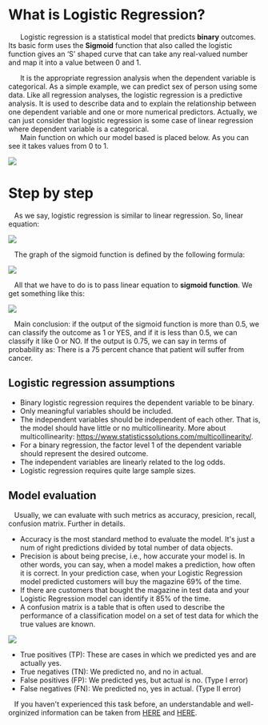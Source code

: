 # What is Logistic Regression?
&nbsp;&nbsp;&nbsp;&nbsp;&nbsp;&nbsp;Logistic regression is a statistical model that predicts **binary** outcomes. Its basic form uses the **Sigmoid** function that also called the logistic function gives an ‘S’ shaped curve that can take any real-valued number and map it into a value between 0 and 1.

&nbsp;&nbsp;&nbsp;&nbsp;&nbsp;&nbsp;It is the appropriate regression analysis when the dependent variable is categorical. As a simple example, we can predict sex of person using some data. Like all regression analyses, the logistic regression is a predictive analysis. It is used to describe data and to explain the relationship between one dependent variable and one or more numerical predictors. Actually, we can just consider that logistic regression is some case of linear regression where dependent variable is a categorical.                                                  
&nbsp;&nbsp;&nbsp;&nbsp;&nbsp;&nbsp;Main function on which our model based is placed below. As you can see it takes values from 0 to 1.

![](https://ars.els-cdn.com/content/image/3-s2.0-B9780128154588000074-f07-02-9780128154588.jpg)

# Step by step
&nbsp;&nbsp;&nbsp;As we say, logistic regression is similar to linear regression. So, linear equation:

![](https://miro.medium.com/max/462/0*c28OC-B--sPBd0wG.png)

&nbsp;&nbsp;&nbsp;The graph of the sigmoid function is defined by the following formula:

![](http://res.cloudinary.com/dyd911kmh/image/upload/f_auto,q_auto:best/v1534281880/image4_gw5mmv.png)

&nbsp;&nbsp;&nbsp;All that we have to do is to pass linear equation to **sigmoid function**. We get something like this:

![](https://miro.medium.com/max/395/0*1-TM_M93_cM6xIe1.png)

&nbsp;&nbsp;&nbsp;Main conclusion: if the output of the sigmoid function is more than 0.5, we can classify the outcome as 1 or YES, and if it is less than 0.5, we can classify it like 0 or NO. If the output is 0.75, we can say in terms of probability as: There is a 75 percent chance that patient will suffer from cancer.

## Logistic regression assumptions
* Binary logistic regression requires the dependent variable to be binary.
* Only meaningful variables should be included.
* The independent variables should be independent of each other. That is, the model should have little or no multicollinearity. More about multicollinearity: https://www.statisticssolutions.com/multicollinearity/.
* For a binary regression, the factor level 1 of the dependent variable should represent the desired outcome.
* The independent variables are linearly related to the log odds.
* Logistic regression requires quite large sample sizes.

## Model evaluation
&nbsp;&nbsp;&nbsp;Usually, we can evaluate with such metrics as accuracy, presicion, recall, confusion matrix. Further in details.
* Accuracy is the most standard method to evaluate the model. It's just a num of right predictions divided by total number of data objects.
* Precision is about being precise, i.e., how accurate your model is. In other words, you can say, when a model makes a prediction, how often it is correct. In your prediction case, when your Logistic Regression model predicted customers will buy the magazine 69% of the time.
* If there are customers that bought the magazine in test data and your Logistic Regression model can identify it 85% of the time.
* A confusion matrix is a table that is often used to describe the performance of a classification model on a set of test data for which the true values are known.

![](https://miro.medium.com/max/712/1*Z54JgbS4DUwWSknhDCvNTQ.png)
- True positives (TP): These are cases in which we predicted yes and are actually yes.
- True negatives (TN): We predicted no, and no in actual.
- False positives (FP): We predicted yes, but actual is no. (Type I error)
- False negatives (FN): We predicted no, yes in actual. (Type II error)


                                                                                                              
&nbsp;&nbsp;&nbsp;If you haven't experienced this task before, an understandable and well-orginized information can be taken from [HERE](https://en.wikipedia.org/wiki/Logistic_regression) and [HERE](https://machinelearningmastery.com/logistic-regression-for-machine-learning/).
